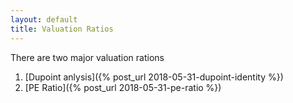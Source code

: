 ```yaml
---
layout: default
title: Valuation Ratios
---
```


There are two major valuation rations

1. [Dupoint anlysis]({% post_url 2018-05-31-dupoint-identity %})
2. [PE Ratio]({% post_url 2018-05-31-pe-ratio %})